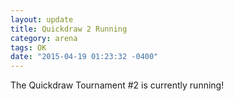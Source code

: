 ```yaml
---
layout: update
title: Quickdraw 2 Running
category: arena
tags: OK
date: "2015-04-19 01:23:32 -0400"
---
```


The Quickdraw Tournament #2 is currently running!
